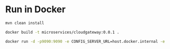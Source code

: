 # Run in Docker

```bash
mvn clean install
```

```bash
docker build -t microservices/cloudgateway:0.0.1 .
```

```bash
docker run -d -p9090:9090 -e CONFIG_SERVER_URL=host.docker.internal -e EUREKA_SERVER_ADDRESS=http://host.docker.internal:8761/eureka --name cloudgateway [image_id]
```